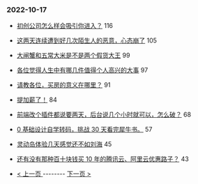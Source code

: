 ### 2022-10-17 
- [初创公司怎么样会吸引你进入？](https://www.v2ex.com/t/887365) 116
- [这两天连续遭到好几次陌生人的恶意，心态崩了](https://www.v2ex.com/t/887394) 105
- [大闸蟹和五常大米是不是两个假货大王](https://www.v2ex.com/t/887422) 99
- [各位觉得人生中有哪几件值得个人高兴的大事](https://www.v2ex.com/t/887450) 97
- [请教各位，买房的意义在哪里？](https://www.v2ex.com/t/887519) 91
- [提加薪了！](https://www.v2ex.com/t/887408) 84
- [前端改个插件都说要两天，后台说几个小时就可以，怎么破？](https://www.v2ex.com/t/887532) 68
- [0 基础设计自学转码，挑战 30 天看完犀牛书。](https://www.v2ex.com/t/887364) 57
- [灵动岛体验几天感觉还不如刘海](https://www.v2ex.com/t/887363) 45
- [还有没有那种百十块钱买 10 年的腾讯云、阿里云优惠路子？](https://www.v2ex.com/t/887392) 43 

- [ < 上一页 ](https://github.com/able8/v2ex-hot-record/blob/master/2022-10-16.md) -------- [ 下一页 > ](https://github.com/able8/v2ex-hot-record/blob/master/2022-10-18.md)